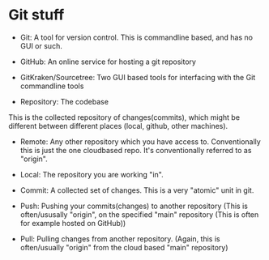 # Git stuff
* Git:
A tool for version control. This is commandline based, and has no GUI or such.

* GitHub:
An online service for hosting a git repository

* GitKraken/Sourcetree:
Two GUI based tools for interfacing with the Git commandline tools

* Repository:
The codebase

This is the collected repository of changes(commits), which might be different between different places (local, github, other machines).

* Remote:
Any other repository which you have access to. Conventionally this is just the one cloudbased repo.  It's conventionally referred to as "origin".

* Local:
The repository you are working "in".

* Commit:
A collected set of changes. This is a very "atomic" unit in git.

* Push:
Pushing your commits(changes) to another repository (This is often/ususally "origin", on the specified "main" repository (This is often for example hosted on GitHub))

* Pull:
Pulling changes from another repository. (Again, this is often/usually "origin" from the cloud based "main" repository)
